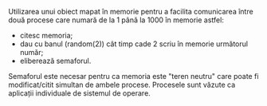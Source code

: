 Utilizarea unui obiect mapat în memorie pentru a facilita comunicarea între două procese care numară de la 1 până la 1000 în memorie astfel:

- citesc memoria;
- dau cu banul (random(2)) cât timp cade 2 scriu în memorie următorul număr;
- eliberează semaforul.

Semaforul este necesar pentru ca memoria este "teren neutru" care poate fi modificat/citit simultan de ambele procese. Procesele sunt văzute ca aplicații individuale de sistemul de operare.
